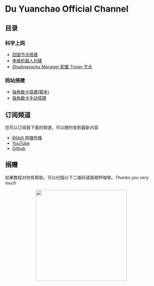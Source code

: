 # Du Yuanchao Official Channel
## 目录

### 科学上网

* [回国节点搭建](docs/回国节点搭建.md)
* [电报机器人创建](docs/电报机器人创建.md)
* [Shadowsocks Manager 配置 Trojan 节点](docs/ShadowsocksManager配置Trojan节点.md)

### 网站搭建

* [独角数卡搭建(脚本)](docs/独角数卡搭建.md)
* [独角数卡手动搭建](docs/独角卡搭建手动版本.md)

## 订阅频道
您可以订阅我下面的频道，可以随时收到最新内容
* [Bilibili 哔哩哔哩](https://space.bilibili.com/330911815)
* [YouTube](https://www.youtube.com/channel/UCMlZDrH22gTQ_5tofAi9GKw)
* [Github](https://github.com/shellhub)

## 捐赠

如果教程对你有帮助，可以扫描以下二维码请我喝杯咖啡。*Thanks you very much*
<div align=center><img src="donate.png" width = "300" div align=center />

